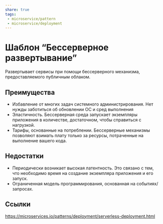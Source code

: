 ```yaml
---
share: true
tags:
 - microservice/pattern
 - microservice/deployment
---
```

# Шаблон “Бессерверное развертывание”
Развертывает сервисы при помощи бессерверного механизма, предоставляемого публичным облаком.
## Преимущества
+ Избавление от многих задач системного администрирования. Нет нужды заботиться об обновлении ОС и сред выполнения
+ Эластичность. Бессерверная среда запускает экземпляры приложения в количестве, достаточном, чтобы справиться с нагрузкой.
+ Тарифы, основанные на потреблении. Бессерверные механизмы позволяют взимать плату только за ресурсы, потраченные на выполнение вашего кода.
## Недостатки
- Периодически возникает высокая латентность. Это связано с тем, что необходимо время на создание экземпляра приложения и его запуск.
- Ограниченная модель программирования, основанная на событиях/запросах.
## Ссылки
https://microservices.io/patterns/deployment/serverless-deployment.html